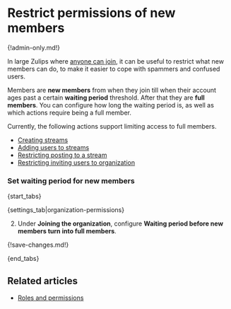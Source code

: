 # Restrict permissions of new members

{!admin-only.md!}

In large Zulips where
[anyone can join](/help/allow-anyone-to-join-without-an-invitation), it can
be useful to restrict what new members can do, to make it easier to cope
with spammers and confused users.

Members are **new members** from when they join till when their account ages
past a certain **waiting period** threshold. After that they are **full members**.
You can configure how long the waiting period is, as well as which actions require
being a full member.

Currently, the following actions support limiting access to full members.

- [Creating streams](/help/configure-who-can-create-streams)
- [Adding users to streams](/help/configure-who-can-invite-to-streams)
- [Restricting posting to a stream](/help/stream-sending-policy)
- [Restricting inviting users to organization](/help/invite-new-users)

### Set waiting period for new members

{start_tabs}

{settings_tab|organization-permissions}

2. Under **Joining the organization**, configure **Waiting period before new members turn into full members**.

{!save-changes.md!}

{end_tabs}

## Related articles

- [Roles and permissions](/help/roles-and-permissions)
